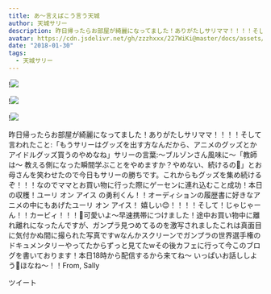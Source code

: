 ```yaml
---
title: あ〜言えばこう言う天城
author: 天城サリー
description: 昨日帰ったらお部屋が綺麗になってました！ありがたしサリママ！！！！そして言われたこと:「もうサリーはグッズを出す方なんだから、アニメのグッズとかアイドルグッズ買うのやめなね」サリーの言葉:〜ブルゾン...
avatar: https://cdn.jsdelivr.net/gh/zzzhxxx/227WiKi@master/docs/assets/photo/avatar/sally.jpg
date: "2018-01-30"
tags:
  - 天城サリー
---
```


!![](https://cdn.jsdelivr.net/gh/zzzhxxx/227WiKi-image@master/blog-image/sally-2018-01-30_1.jpg)

!![](https://cdn.jsdelivr.net/gh/zzzhxxx/227WiKi-image@master/blog-image/sally-2018-01-30_2.jpg)

!![](https://cdn.jsdelivr.net/gh/zzzhxxx/227WiKi-image@master/blog-image/sally-2018-01-30_3.jpg)


昨日帰ったらお部屋が綺麗になってました！ありがたしサリママ！！！！そして言われたこと:「もうサリーはグッズを出す方なんだから、アニメのグッズとかアイドルグッズ買うのやめなね」サリーの言葉:〜ブルゾンさん風味に〜「教師は〜 教える側になった瞬間学ぶことをやめますか？やめない、続けるの💙」とお母さんを笑わせたので今日もサリーの勝ちです。これからもグッズを集め続けるぞ！！！なのでママとお買い物に行った際にゲーセンに連れ込むこと成功！本日の収穫！ユーリ オン アイス の勇利くん！！オーディションの履歴書に好きなアニメの中にもあげたユーリ オン アイス！ 嬉しい😊！！！！そして！じゃじゃーん！！カービィ！！！💖可愛いよ〜早速携帯につけました！途中お買い物中に離れ離れになったんですが、ガンプラ見つめてるのを激写されましたこれは真面目に気付かぬ間に撮られた写真ですwなんかスクリーンでガンプラの世界選手権のドキュメンタリーやってたからずっと見てたwその後カフェに行って今このブログを書いております！本日18時から配信するから来てね〜 いっぱいお話ししよう💙ほなね〜！！From, Sally 


ツイート



